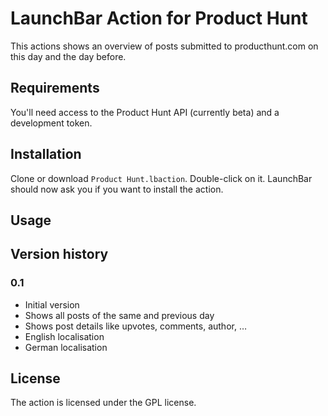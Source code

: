 # LaunchBar Action for Product Hunt

This actions shows an overview of posts submitted to producthunt.com on this day and the day before.

## Requirements

You'll need access to the Product Hunt API (currently beta) and a development token.

## Installation

Clone or download `Product Hunt.lbaction`. Double-click on it. LaunchBar should now ask you if you want to install the action.

## Usage



## Version history

### 0.1
* Initial version
* Shows all posts of the same and previous day
* Shows post details like upvotes, comments, author, …
* English localisation
* German localisation

## License

The action is licensed under the GPL license.
